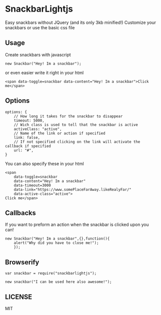 # SnackbarLightjs
Easy snackbars without JQuery (and its only 3kb minified!)
Customize your snackbars or use the basic css file

## Usage
Create snackbars with javascript

	new Snackbar("Hey! Im a snackbar");

or even easier write it right in your html

	<span data-toggle=snackbar data-content="Hey! Im a snackbar">Click me</span>

## Options
	
	options: {
		// How long it takes for the snackbar to disappear
		timeout: 5000,
		// Wich class is used to tell that the snackbar is active
		activeClass: "active",
		// Name of the link or action if specified
		link: false,
		// If not specified clicking on the link will activate the callback if specified
		url: "#",
	}

You can also specify these in your html

	<span 
		data-toggle=snackbar 
		data-content="Hey! Im a snackbar"
		data-timeout=3000
		data-link="https://www.somePlaceFarAway.likeRealyFar/"
		data-active-class="active">
	Click me</span>

## Callbacks
If you want to preform an action when the snackbar is clicked upon you can!

	new Snackbar("Hey! Im a snackbar",{},function(){
		alert("Why did you have to close me!");
		});

## Browserify
	
	var snackbar = require("snackbarlightjs");

	new snackbar("I can be used here also awesome!");

## LICENSE
MIT